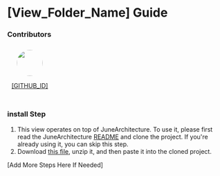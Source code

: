 # [View_Folder_Name] Guide

### Contributors

<div style="display: flex; flex-wrap: wrap; text-align: center;">
  <div style="margin: 10px;">
    <div style="border-radius: 50%; overflow: hidden; width: 60px; height: 60px; margin: 0 auto;">
      <img src="https://github.com/[GITHUB_ID].png" style="width: 100%; display: block;">
    </div>
    <p><a href="https://github.com/[GITHUB_ID]">[GITHUB_ID]</a></p>
  </div>

</div>

### install Step
1. This view operates on top of JuneArchitecture. To use it, please first read the JuneArchitecture [README](https://github.com/melodysdreamj/JuneArchitecture) and clone the project. If you're already using it, you can skip this step.
2. Download [this file](https://june-arch-asset.pages.dev/popup/loading/[View_Folder_Name].zip), unzip it, and then paste it into the cloned project.

[Add More Steps Here If Needed]